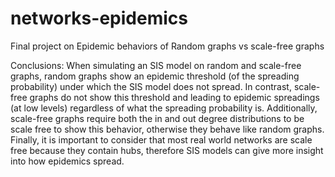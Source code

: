 # networks-epidemics

Final project on Epidemic behaviors of Random graphs vs scale-free graphs

Conclusions:
When simulating an SIS model on random and scale-free graphs, random graphs show an epidemic threshold (of the spreading probability) under which the SIS model does not spread. In contrast, scale-free graphs do not show this threshold and leading to epidemic spreadings (at low levels) regardless of what the spreading probability is. 
Additionally, scale-free graphs require both the in and out degree distributions to be scale free to show this behavior, otherwise they behave like random graphs. 
Finally, it is important to consider that most real world networks are scale free because they contain hubs, therefore SIS models can give more insight into how epidemics spread. 
